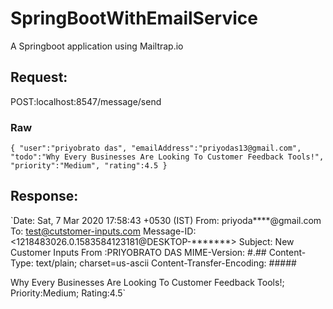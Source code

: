 # SpringBootWithEmailService
A Springboot application using Mailtrap.io

## Request:
POST:localhost:8547/message/send

### Raw
`{
	"user":"priyobrato das",
	"emailAddress":"priyodas13@gmail.com",
	"todo":"Why Every Businesses Are Looking To Customer Feedback Tools!",
	"priority":"Medium",
	"rating":4.5
}`

## Response:

`Date: Sat, 7 Mar 2020 17:58:43 +0530 (IST)
From: priyoda****@gmail.com
To: test@cutstomer-inputs.com
Message-ID: <1218483026.0.1583584123181@DESKTOP-*******>
Subject: New Customer Inputs From :PRIYOBRATO DAS
MIME-Version: #.##
Content-Type: text/plain; charset=us-ascii
Content-Transfer-Encoding: #####

Why Every Businesses Are Looking To Customer Feedback Tools!;
Priority:Medium;
Rating:4.5`
